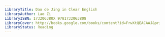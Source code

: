```yaml
---
LibraryTitle: Dao de Jing in Clear English
LibraryAuthor: Lao Zi
LibraryISBN: 173206380X 9781732063808
LibraryCover: http://books.google.com/books/content?id=FrwXtQEACAAJ&printsec=frontcover&img=1&zoom=1&source=gbs_api
LibraryStatus: Reading
---
```

